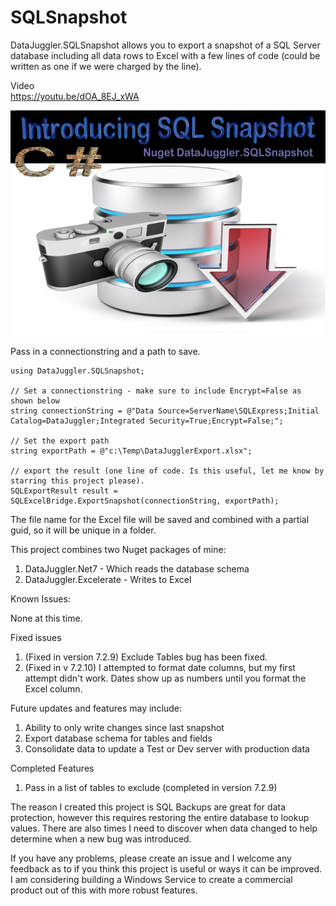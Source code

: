 # SQLSnapshot
DataJuggler.SQLSnapshot allows you to export a snapshot of a SQL Server database including 
all data rows to Excel with a few lines of code (could be written as one if we were charged by the line).

Video<br>
https://youtu.be/dOA_8EJ_xWA

<img src=https://github.com/DataJuggler/SharedRepo/blob/master/Shared/Images/SQLSnapshot.png width=540 height=360>

Pass in a connectionstring and a path to save.

    using DataJuggler.SQLSnapshot;

    // Set a connectionstring - make sure to include Encrypt=False as shown below
    string connectionString = @"Data Source=ServerName\SQLExpress;Initial Catalog=DataJuggler;Integrated Security=True;Encrypt=False;";

    // Set the export path
    string exportPath = @"c:\Temp\DataJugglerExport.xlsx";

    // export the result (one line of code. Is this useful, let me know by starring this project please).
    SQLExportResult result = SQLExcelBridge.ExportSnapshot(connectionString, exportPath);
    

The file name for the Excel file will be saved and combined with a partial guid, so it will be unique
in a folder.

This project combines two Nuget packages of mine:
1. DataJuggler.Net7 - Which reads the database schema
2. DataJuggler.Excelerate - Writes to Excel



Known Issues:

None at this time.

Fixed issues

1. (Fixed in version 7.2.9) Exclude Tables bug has been fixed.
2. (Fixed in v 7.2.10) I attempted to format date columns, but my first attempt didn't work. Dates show up as numbers until you format the Excel column.

Future updates and features may include:

1. Ability to only write changes since last snapshot
2. Export database schema for tables and fields
3. Consolidate data to update a Test or Dev server with production data

Completed Features
1. Pass in a list of tables to exclude (completed in version 7.2.9)

The reason I created this project is SQL Backups are great for data protection, however this requires 
restoring the entire database to lookup values. There are also times I need to discover when data 
changed to help determine when a new bug was introduced.

If you have any problems, please create an issue and I welcome any feedback as to if you think this
project is useful or ways it can be improved. I am considering building a Windows Service to create a commercial product
out of this with more robust features.
